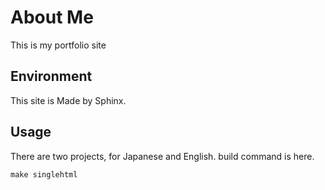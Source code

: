 # About Me
This is my portfolio site

## Environment
This site is Made by Sphinx.

## Usage

There are two projects, for Japanese and English.
build command is here.

```
make singlehtml
```
